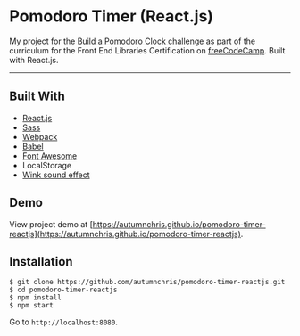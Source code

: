 # Pomodoro Timer (React.js)

My project for the [Build a Pomodoro Clock challenge](https://learn.freecodecamp.org/front-end-libraries/front-end-libraries-projects/build-a-pomodoro-clock) as part of the curriculum for the Front End Libraries Certification on [freeCodeCamp](https://www.freecodecamp.org). Built with React.js.

---

## Built With
* [React.js](https://reactjs.org)
* [Sass](http://sass-lang.com)
* [Webpack](https://webpack.js.org)
* [Babel](https://babeljs.io)
* [Font Awesome](https://fontawesome.com)
* LocalStorage
* [Wink sound effect](http://www.orangefreesounds.com)

## Demo

View project demo at [https://autumnchris.github.io/pomodoro-timer-reactjs](https://autumnchris.github.io/pomodoro-timer-reactjs).

## Installation

```
$ git clone https://github.com/autumnchris/pomodoro-timer-reactjs.git
$ cd pomodoro-timer-reactjs
$ npm install
$ npm start
```

Go to `http://localhost:8080`.

